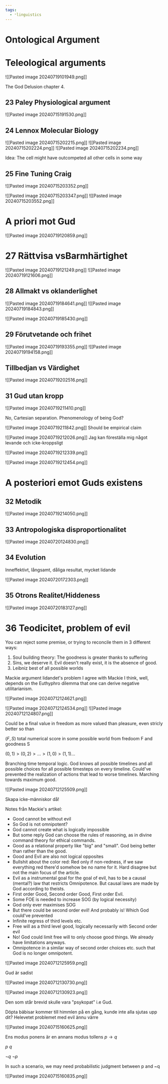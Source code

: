 ```yaml
---
tags:
  - ⁼linguistics
---
```


# Ontological Argument




# Teleological arguments

![[Pasted image 20240719101949.png]]


The God Delusion chapter 4.



## 23 Paley Physiological argument

![[Pasted image 20240715191530.png]]


## 24 Lennox Molecular Biology

![[Pasted image 20240715202215.png]]
![[Pasted image 20240715202224.png]]
![[Pasted image 20240715202234.png]]

Idea: The cell might have outcompeted all other cells in some way



## 25 Fine Tuning Craig

![[Pasted image 20240715203352.png]]

![[Pasted image 20240715203347.png]]
![[Pasted image 20240715203552.png]]




# A priori mot Gud

![[Pasted image 20240719120859.png]]

# 27 Rättvisa vsBarmhärtighet

![[Pasted image 20240719121249.png]]
![[Pasted image 20240719121606.png]]


## 28 Allmakt vs oklanderlighet

![[Pasted image 20240719184641.png]]
![[Pasted image 20240719184843.png]]

![[Pasted image 20240719185430.png]]


## 29 Förutvetande och frihet

![[Pasted image 20240719193355.png]]
![[Pasted image 20240719194158.png]]


## Tillbedjan vs Värdighet

![[Pasted image 20240719202516.png]]


## 31 Gud utan kropp

![[Pasted image 20240719211410.png]]

No, Cartesian separation. Phenomenology of being God?

![[Pasted image 20240719211842.png]]
Should be empirical claim


![[Pasted image 20240719212026.png]]
Jag kan föreställa mig något levande och icke-kroppsligt


![[Pasted image 20240719212339.png]]


![[Pasted image 20240719212454.png]]

# A posteriori emot Guds existens


## 32 Metodik
![[Pasted image 20240719214050.png]]



## 33 Antropologiska disproportionalitet

![[Pasted image 20240720124830.png]]

## 34 Evolution

Inneffektivt, långsamt, dåliga resultat, mycket lidande

![[Pasted image 20240720172303.png]]



## 35 Otrons Realitet/Hiddeness


![[Pasted image 20240720183127.png]]


# 36 Teodicitet, problem of evil


You can reject some premise, or trying to reconcile them in 3 different ways:
1. Soul building theory: The goodness is greater thanks to suffering
2. Sins, we deserve it. Evil doesn't really exist, it is the absence of good.
3. Leibniz best of all possible worlds



Mackie argument lidandet's problem
I agree with Mackie I think, well, depends on the Euthyphro dilemma that one can derive negative utilitarianism.

![[Pasted image 20240712124621.png]]


![[Pasted image 20240712124534.png]]
![[Pasted image 20240712124807.png]]


Could be a final value in freedom as more valued than pleasure, even stricly better so than

$(F, S)$ total numerical score in some possible world from fredoom F and goodness S

$(0,1) > (0,2) >\dots > (1,0) > (1,1) \dots$



Branching time temporal logic. God knows all possible timelines and all possible choices for all possible timesteps on every timeline. Could've prevented the realization of actions that lead to worse timelines. Marching towards maximum good.

![[Pasted image 20240712125509.png]]

Skapa icke-människor då!

Notes från Mackie's artikel:
- Good cannot be without evil
- So God is not omnipotent?
- God cannot create what is logically impossible
- But some reply God can choose the rules of reasoning, as in divine command theory for ethical commands. 
- Good as a relational property like "big" and "small". God being better than rather than the good. 
- Good and Evil are also not logical opposites
- Bullshit about the color red: Red only if non-redness, if we saw everything red there'd somehow be no name for it. Hard disagree but not the main focus of the article.
- Evil as a instrumental goal for the goal of evil, has to be a causal (mental?) law that restricts Omnipotence. But causal laws are made by God according to theists. 
- First order Good, Second order Good, First order Evil.
- Some FOE is needed to increase SOG (by logical necessity) 
- God only ever maximises SOG
- But there could be second order evil! And probably is! Which God could've prevented
- Infinite regress of third levels etc.
- Free will as a third level good, logically necessarily with Second order evil
- No! God could limit free will to only choose good things. We already have limitations anyways.
- Omnipotence in a similar way of second order choices etc. such that God is no longer omnipotent. 


![[Pasted image 20240712125959.png]]


Gud är sadist


![[Pasted image 20240712130730.png]]


![[Pasted image 20240712130923.png]]


Den som står brevid skulle vara "psykopat" i.e Gud. 




Döpta bäbisar kommer till himmlen på en gång, kunde inte alla sjutas upp dit? 
Helevetet problemet med evil ännu värre



![[Pasted image 20240715160625.png]]

Ens modus ponens är en annans modus tollens
$p\rightarrow q$

$p$
$q$

$\neg q$
$\neg p$

In such a scenario, we may need probabilistic judgment between p and ~q


![[Pasted image 20240715160835.png]]







